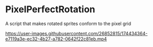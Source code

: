 # PixelPerfectRotation

A script that makes rotated sprites conform to the pixel grid

https://user-images.githubusercontent.com/26852815/174434364-e7119a3e-ec32-4b27-a782-0642f22c81eb.mp4
